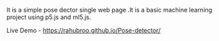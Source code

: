 It is a simple pose dector single web page .It is a basic machine learning project using p5.js and ml5.js.

Live Demo - https://rahubroo.github.io/Pose-detector/

